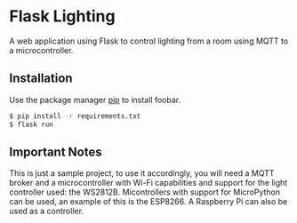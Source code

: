 # Flask Lighting

A web application using Flask to control lighting from a room using MQTT to a microcontroller.

## Installation

Use the package manager [pip](https://pip.pypa.io/en/stable/) to install foobar.

```bash
$ pip install -r requirements.txt
$ flask run
```

## Important Notes
This is just a sample project, to use it accordingly, you will need a MQTT broker and a microcontroller with Wi-Fi capabilities and support for the light controller used: the WS2812B. Micontrollers with support for MicroPython can be used, an example of this is the ESP8266. A Raspberry Pi can also be used as a controller.
